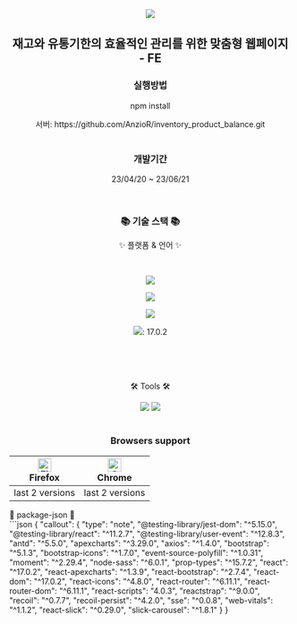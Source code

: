 <div align=center>
	<img src="https://capsule-render.vercel.app/api?type=waving&color=auto&height=200&section=header&text=[신세계아이앤씨]%교육과정%&fontSize=90" />	
</div>
<div  align=center>
	<h2>재고와 유통기한의 효율적인 관리를 위한 맞춤형 웹페이지 - FE </h2>
</div>

<div  align=center>
	<h3>실행방법</h3>
	  <div class="callout">
	  <p>npm install</p>
	</div>
	<div>
		<div>서버: https://github.com/AnzioR/inventory_product_balance.git</div>
	</div>
</div>
</br>
<div  align=center>
	<h3>개발기간</h3>
	<div class="callout">
	  <p> 23/04/20 ~ 23/06/21</p>
	</div>
</div>
</br>
<div align=center>
	<h3>📚 기술 스택 📚</h3>
	<p>✨ 플랫폼 & 언어 ✨</p>
</div>
</br>
<div align="center">
<!-- 	<img src="https://img.shields.io/badge/Java-007396?style=flat&logo=Conda-Forge&logoColor=white" /> -->
	<p><img src="https://img.shields.io/badge/HTML5-E34F26?style=flat&logo=HTML5&logoColor=white" /></p>
	<p><img src="https://img.shields.io/badge/CSS3-1572B6?style=flat&logo=CSS3&logoColor=white" /></p>
	<p><img src="https://img.shields.io/badge/JavaScript-F7DF1E?style=flat&logo=JavaScript&logoColor=white" /></p>
	<p><img src="https://img.shields.io/badge/React-0769AD?style=flat&logo=React&logoColor=white" />: 17.0.2</p>
<!-- 	<img src="https://img.shields.io/badge/jQuery-0769AD?style=flat&logo=jQuery&logoColor=white" /> -->
	<br>
<!-- 	<img src="https://img.shields.io/badge/Spring-6DB33F?style=flat&logo=Spring&logoColor=white" />
	<img src="https://img.shields.io/badge/Bootstrap-7952B3?style=flat&logo=Bootstrap&logoColor=white" />
	<img src="https://img.shields.io/badge/Selenium-43B02A?style=flat&logo=Selenium&logoColor=white" />
	<img src="https://img.shields.io/badge/Mybatis-000000?style=flat&logo=Fluentd&logoColor=white" /> -->
	<br>
<!-- 	<img src="https://img.shields.io/badge/Oracle%20SQL-F80000?style=flat&logo=Oracle&logoColor=white" />
	<img src="https://img.shields.io/badge/MySQL-4479A1?style=flat&logo=MySQL&logoColor=white" />
	<img src="https://img.shields.io/badge/MariaDB-003545?style=flat&logo=MariaDB&logoColor=white" />
	<img src="https://img.shields.io/badge/Linux-FCC624?style=flat&logo=Linux&logoColor=white" /> -->
</div>
<br>
<div align=center>
	<p>🛠 Tools 🛠</p>
</div>
<div align=center>
<!-- 	<img src="https://img.shields.io/badge/Eclipse%20IDE-2C2255?style=flat&logo=EclipseIDE&logoColor=white" /> -->
	<img src="https://img.shields.io/badge/Visual%20Studio%20Code-007ACC?style=flat&logo=VisualStudioCode&logoColor=white" />
<!-- 	<br>
	<img src="https://img.shields.io/badge/Tomcat-F8DC75?style=flat&logo=ApacheTomcat&logoColor=white" />
	<img src="https://img.shields.io/badge/NGINX-009639?style=flat&logo=NGINX&logoColor=white" />
	<img src="https://img.shields.io/badge/AWS-232F3E?style=flat&logo=AmazonAWS&logoColor=white" />
	<img src="https://img.shields.io/badge/SVN-809CC9?style=flat&logo=Subversion&logoColor=white" /> -->
	<img src="https://img.shields.io/badge/GitHub-181717?style=flat&logo=GitHub&logoColor=white" />
</div>
<br>

<div align=center>
	<h3> Browsers support </h3>
</div>
<div align=center>
	
| [<img src="https://raw.githubusercontent.com/alrra/browser-logos/master/src/firefox/firefox_48x48.png" alt="Firefox" width="24px" height="24px" />](http://gotbahn.github.io/browsers-support-badges/)</br>Firefox | [<img src="https://raw.githubusercontent.com/alrra/browser-logos/master/src/chrome/chrome_48x48.png" alt="Chrome" width="24px" height="24px" />](http://gotbahn.github.io/browsers-support-badges/)</br>Chrome |
| --------- | --------- |
| last 2 versions | last 2 versions |
</div>

<div> 🎁 package-json 🎁 </div>
```json
{
  "callout": {
    "type": "note",
    "@testing-library/jest-dom": "^5.15.0",
    "@testing-library/react": "^11.2.7",
    "@testing-library/user-event": "^12.8.3",
    "antd": "^5.5.0",
    "apexcharts": "^3.29.0",
    "axios": "^1.4.0",
    "bootstrap": "^5.1.3",
    "bootstrap-icons": "^1.7.0",
    "event-source-polyfill": "^1.0.31",
    "moment": "^2.29.4",
    "node-sass": "^6.0.1",
    "prop-types": "^15.7.2",
    "react": "^17.0.2",
    "react-apexcharts": "^1.3.9",
    "react-bootstrap": "^2.7.4",
    "react-dom": "^17.0.2",
    "react-icons": "^4.8.0",
    "react-router": "^6.11.1",
    "react-router-dom": "^6.11.1",
    "react-scripts": "4.0.3",
    "reactstrap": "^9.0.0",
    "recoil": "^0.7.7",
    "recoil-persist": "^4.2.0",
    "sse": "^0.0.8",
    "web-vitals": "^1.1.2",
    "react-slick": "^0.29.0",
    "slick-carousel": "^1.8.1"
  }
}

